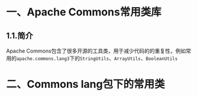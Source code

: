 # 一、Apache Commons常用类库

## 1.1.简介

Apache Commons包含了很多开源的工具类，用于减少代码的的重复性，例如常用的`apache.commons.lang3`下的`StringUtils`、`ArrayUtils`、`BooleanUtils`

# 二、Commons lang包下的常用类

